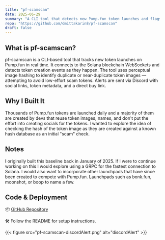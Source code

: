 ```yaml
---
title: "pf-scamscan"
date: 2025-06-29
summary: "A CLI tool that detects new Pump.fun token launches and flags potential scams using real-time image analysis."
repo: "https://github.com/dmittakarin8/pf-scamscan"
draft: false
---
```


## What is pf-scamscan?

pf-scamscan is a CLI-based tool that tracks new token launches on Pump.fun in real time. It connects to the Solana blockchain WebSockets and detects token creation events as they happen. The tool uses perceptual image hashing to identify duplicate or near-duplicate token images — attempting to avoid low-effort scam tokens. Alerts are sent via Discord with social links, token metadata, and a direct buy link.

## Why I Built It

Thousands of Pump.fun tokens are launched daily and a majority of them are created by devs that reuse token images, names, and don't put the effort into creating socials for the tokens.  I wanted to explore the idea of checking the hash of the token image as they are created against a known hash database as an initial "scam" check.  

## Notes

I originally built this baseline back in January of 2025.  If I were to continue working on this I would explore using a GRPC for the fastest connection to Solana.  I would also want to incorporate other launchpads that have since been created to compete with Pump.fun.  Launchpads such as bonk.fun, moonshot, or boop to name a few.  

## Code & Deployment

📦 [GitHub Repository](https://github.com/dmittakarin8/pf-scamscan)

🛠️ Follow the README for setup instructions.

{{< figure src="pf-scamscan-discordAlert.png" alt="discordAlert" >}}


